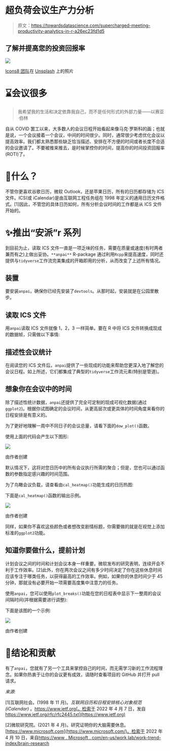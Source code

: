 # 超负荷会议生产力分析

> 原文：<https://towardsdatascience.com/supercharged-meeting-productivity-analytics-in-r-a26ec23fd1d5>

## 了解并提高您的投资回报率

![](img/c3bb78465be281965e7c15d7cee18a56.png)

[Icons8 团队](https://unsplash.com/@icons8?utm_source=medium&utm_medium=referral)在 [Unsplash](https://unsplash.com?utm_source=medium&utm_medium=referral) 上的照片

# ⌛会议很多

> 我希望我的生活和决定依靠我自己，而不是任何形式的外部力量——以赛亚·伯林

自从 COVID 罢工以来，大多数人的会议日程开始看起来像马克·罗斯科的画；也就是说，一个会议接着一个会议，中间的时间很少。同时，通常很少考虑优化会议以提高效率。我们都太熟悉那些缺乏恰当描述、安排在不方便的时间或者长度不合适的会议邀请了。不要被推来推去，是时候掌控你的时间，提高你的时间投资回报率(ROTI)了。

# 📁什么？

不管你更喜欢谷歌日历，微软 Outlook，还是苹果日历，所有的日历都存储为 ICS 文件。ICS(或 iCalendar)是由互联网工程任务组在 1998 年定义的通用日历文件格式。[1]因此，不管您的具体日历如何，所有分析会议时间的工作都是从 ICS 文件开始的。

# ✨推出“安派”r 系列

到目前为止，读取 ICS 文件一直是一项乏味的任务，需要在质量或速度(有时两者兼而有之)上做出妥协。`**anpai**` R-package 通过利用`Rcpp`来提高速度，同时还提供与`tidyverse`工作流完美集成的开箱即用的分析，从而改变了上述所有情况。

## 装置

要安装`anpai`，确保你已经先安装了`devtools`。从那时起，安装就是在公园里散步。

## 读取 ICS 文件

用`anpai`读取 ICS 文件就像 1，2，3 一样简单。要在 R 中将 ICS 文件转换成现成的数据帧，只需做以下事情:

## 描述性会议统计

在阅读您的 ICS 文件后，`anpai`提供了一些现成的功能来帮助您更深入地了解您的会议日程。如上所述，它们都集成了典型的`tidyverse`工作流元素(特别是管道)。

## 想象你在会议中的时间

除了描述性统计数据，`anpai`还提供了完全可定制的现成可视化数据(通过`ggplot2`)。根据你试图确定的会议时间，从更高层次或更具体的时间角度来看你的日程安排是有意义的。

为了更好地理解一周中不同日子的会议总量，请看下面的`dow_plot()`函数。

使用上面的代码会产生以下图形:

![](img/d9344e5650f792749ecb469557248c35.png)

由作者创建

默认情况下，这将对您日历中的所有会议执行所需的聚合；但是，您也可以通过函数的参数指定感兴趣的时间范围。

为了鸟瞰会议负载，请查看由`cal_heatmap()`功能生成的日历热图:

下面是`cal_heatmap()`函数的输出示例。

![](img/6d7ec9587fc87f31ade762029c974bb3.png)

由作者创建

同样，如果你不喜欢这些颜色或者想改变剧情标题，你需要做的就是在视觉上添加标准的`ggplot2`功能。

## 知道你要做什么，提前计划

计划会议之间的时间和计划会议本身一样重要。微软发布的研究表明，连续开会不利于工作效率。[2]此外，你在两次会议之间有多少时间决定了你在这些休息时间应该专注于哪类任务，以获得最高的工作效率。例如，如果你的休息时间少于 45 分钟，那就没有必要开始一项需要高度集中注意力的任务。

使用`anpai`，您可以使用`plot_breaks()`功能在您的日程表中显示下一整周的会议间隔时间(并根据需要进行调整):

下面是该图的一个示例:

![](img/5886c4e2845d959ecfec5d4e85c32e9b.png)

由作者创建

# 🔨结论和贡献

有了`anpai`，您就有了另一个工具来掌控自己的时间，而无需学习新的工作流程理念。如果你热衷于让你的会议更有成效，请随时查看项目的 GitHub 并打开 pull 请求。

*来源:*

[1]互联网社会。(1998 年 11 月)。*互联网日历和日程安排核心对象规范(iCalendar)* 。https://www.ietf.org[。检索于 2022 年 4 月 7 日，发自 https://www.ietf.org/rfc/rfc2445.txt](https://www.ietf.org)

[2]微软研究院。(2021 年 4 月)。研究证明你的大脑需要休息。[https://www.microsoft.com](https://www.microsoft.com/)。检索于 2022 年 4 月 10 日，来自[https://www . Microsoft . com/en-us/work lab/work-trend-index/brain-research](https://www.microsoft.com/en-us/worklab/work-trend-index/brain-research.)